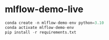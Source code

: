 # mlflow-demo-live



```python
conda create -n mlflow-demo-env python=3.10
conda activate mlflow-demo-env
pip install -r requirements.txt
```
